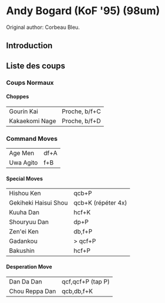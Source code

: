 # Andy Bogard (KoF '95) (98um)

Original author: Corbeau Bleu.

## Introduction

## Liste des coups

### Coups Normaux

#### Choppes

|                |               |
|----------------|---------------|
| Gourin Kai     | Proche, b/f+C |
| Kakaekomi Nage | Proche, b/f+D |

### Command Moves

|           |      |
|-----------|------|
| Age Men   | df+A |
| Uwa Agito | f+B  |

#### Special Moves

|                      |                    |
|----------------------|--------------------|
| Hishou Ken           | qcb+P              |
| Gekiheki Haisui Shou | qcb+K (répéter 4x) |
| Kuuha Dan            | hcf+K              |
| Shouryuu Dan         | dp+P               |
| Zen'ei Ken           | db,f+P             |
| Gadankou             | \> qcf+P           |
| Bakushin             | hcf+P              |

#### Desperation Move

|                |                   |
|----------------|-------------------|
| Dan Da Dan     | qcf,qcf+P (tap P) |
| Chou Reppa Dan | qcb,db,f+K        |
